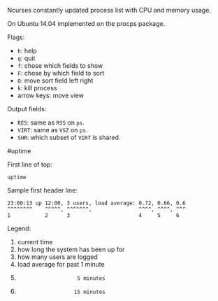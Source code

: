 Ncurses constantly updated process list with CPU and memory usage.

On Ubuntu 14.04 implemented on the procps package.

Flags:

- `h`: help
- `q`: quit
- `f`: chose which fields to show
- `F`: chose by which field to sort
- `O`: move sort field left right
- `k`: kill process
- arrow keys: move view

Output fields:

- `RES`: same as `RSS` on `ps`.
- `VIRT`: same as `VSZ` on `ps`.
- `SHR`: which subset of `VIRT` is shared.

#uptime

First line of top:

    uptime

Sample first header line:

    23:00:13 up 12:00, 3 users, load average: 0.72, 0.66, 0.6
    ^^^^^^^^    ^^^^^, ^^^^^^^,               ^^^^, ^^^^, ^^^
    1           2      3                      4     5     6

Legend:

1. current time
2. how long the system has been up for
3. how many users are logged
4. load average for past  1 minute
5.                        5 minutes
6.                       15 minutes
